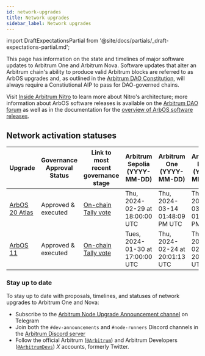 ```yaml
---
id: network-upgrades
title: Network upgrades
sidebar_label: Network upgrades
---
```


import DraftExpectationsPartial from '@site/docs/partials/_draft-expectations-partial.md'; 

<DraftExpectationsPartial />



This page has information on the state and timelines of major software updates to Arbitrum One and Arbitrum Nova. Software updates that alter an Arbitrum chain's ability to produce valid Arbitrum blocks are referred to as ArbOS upgrades and, as outlined in the [Arbitrum DAO Constitution](./dao-constitution.md), will always require a Constiutional AIP to pass for DAO-governed chains.

Visit [Inside Arbitrum Nitro](https://docs.arbitrum.io/inside-arbitrum-nitro/) to learn more about Nitro's architecture; more information about ArbOS software releases is available on the [Arbitrum DAO forum](https://forum.arbitrum.foundation/t/arbitrum-arbos-upgrades/19695) as well as in the documentation for the [overview of ArbOS software releases](https://docs.arbitrum.io/node-running/reference/arbos-software-releases/overview).

## Network activation statuses

| Upgrade                                                                     | Governance Approval Status | Link to most recent governance stage                                                                                                                          | Arbitrum Sepolia (YYYY-MM-DD)                 | Arbitrum One (YYYY-MM-DD)                                    | Arbitrum Nova     (YYYY-MM-DD)                              |
|-----------------------------------------------------------------------------|----------------------------|---------------------------------------------------------------------------------------------------------------------------------------------------------------|----------------------------------|------------------------------------------------|------------------------------------------------|
| [ArbOS 20 Atlas](https://docs.arbitrum.io/node-running/reference/arbos-software-releases/arbos20) | Approved & executed             | [On-chain Tally vote](https://www.tally.xyz/gov/arbitrum/proposal/46905320292877192134536823079608810426433248493109520384601548724615383601450?chart=bubble) | Thu, 2024-02-29 at 18:00:00 UTC  | Thu, 2024-03-14 01:48:09 PM UTC                                         | Thu, 2024-03-14 01:48:09 PM UTC                                               |
| [ArbOS 11](https://docs.arbitrum.io/node-running/reference/arbos-software-releases/arbos11)       | Approved & executed       | [On-chain Tally vote](https://www.tally.xyz/gov/arbitrum/proposal/77069694702187027448745871790562515795432836429094222862498991082283032976814)              | Tues, 2024-01-30 at 17:00:00 UTC | Thu, 2024-02-24 at 20:01:13 UTC | Thu, 2024-02-24 at 20:01:13 UTC |


### Stay up to date
To stay up to date with proposals, timelines, and statuses of network upgrades to Arbitrum One and Nova:
- Subscribe to the [Arbitrum Node Upgrade Announcement channel](https://t.me/arbitrumnodeupgrade) on Telegram
- Join both the `#dev-announcements` and `#node-runners` Discord channels in the [Arbitrum Discord server](https://discord.gg/arbitrum)
- Follow the official Arbitrum ([`@Arbitrum`](https://twitter.com/arbitrum)) and Arbitrum Developers ([`@ArbitrumDevs`](https://twitter.com/ArbitrumDevs)) _X_ accounts, formerly Twitter.
